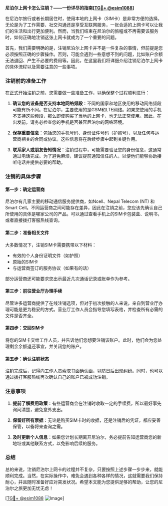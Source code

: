**尼泊尔上网卡怎么注销？——一份详尽的指南[[TG💪+ @esim1088](https://t.me/s/esim1088)]**

在尼泊尔旅行或者长期居住时，使用本地的上网卡（SIM卡）是非常方便的选择。无论是为了工作需要、社交沟通还是享受互联网服务，一张合适的上网卡可以让我们的生活和出行更加便利。然而，当我们结束在尼泊尔的旅程或不再需要该服务时，如何正确地注销这张上网卡就成为了一个重要的问题。

首先，我们需要明确的是，注销尼泊尔上网卡并不是一件复杂的事情，但前提是您必须按照正确的步骤操作。否则，可能会遇到一些意想不到的问题，比如账户余额无法退回、产生不必要的费用等。因此，在这里我们将详细介绍注销尼泊尔上网卡的具体流程以及需要注意的一些事项。

### 注销前的准备工作

在正式开始注销之前，您需要做一些准备工作，以确保整个过程顺利进行：

1. **确认您的设备是否支持本地网络频段**：不同的国家和地区使用的移动网络频段可能有所不同。在尼泊尔，主要使用的是GSM和LTE网络。如果您使用的手机不支持这些频段，那么即使购买了当地的上网卡，也无法正常使用。因此，在出发前，请务必检查您的手机是否兼容尼泊尔的网络环境。

2. **保存重要信息**：包括您的手机号码、身份证件号码（护照号）、以及任何与运营商相关的合同或协议。这些信息将在后续步骤中起到关键作用。

3. **联系家人或朋友告知情况**：注销过程中，可能需要验证您的身份信息，这通常通过电话完成。为了避免麻烦，建议提前通知信任的人，以便他们能够协助接听电话并提供必要的帮助。

### 注销的具体步骤

#### 第一步：确定运营商

尼泊尔有几家主要的移动通信服务提供商，如Ncell、Nepal Telecom (NT) 和 Smart Cell。不同运营商之间可能存在差异，因此在注销之前，您应该先确认自己所使用的具体是哪家公司的产品。可以通过查看手机上的SIM卡包装盒、说明书，或者直接拨打客服热线查询。

#### 第二步：准备相关文件

大多数情况下，注销SIM卡需要携带以下材料：
- 有效的个人身份证明文件（如护照）
- 原始的SIM卡
- 与运营商签订的服务协议（如果有的话）

部分运营商还可能要求您出示最近几次通话记录或账单作为参考。

#### 第三步：前往营业厅办理手续

尽管许多运营商提供了在线注销选项，但对于初次接触的人来说，亲自到营业厅办理可能是更为稳妥的方式。营业厅工作人员会指导您填写表格，并检查所有必需的文件是否齐全。

#### 第四步：交回SIM卡

将您的SIM卡交给工作人员，并告诉他们您想要注销该账户。此时，他们会为您处理剩余余额退还事宜，并关闭您的账户。

#### 第五步：确认注销状态

注销完成后，记得向工作人员索取书面确认函，以防日后出现纠纷。同时，也可以通过拨打客服热线再次确认自己的账户已被成功注销。

### 注意事项

1. **提前了解费用政策**：有些运营商会在注销时收取一定的手续费，所以最好事先询问清楚，避免意外支出。
   
2. **保留好所有票据**：无论是购买SIM卡时的收据，还是注销后的凭证，都应妥善保管，以备将来查询之需。

3. **及时更新个人信息**：如果您计划长期离开尼泊尔，务必提前告知运营商您的新地址或其他联系方式，以免影响后续的服务。

### 总结

总的来说，注销尼泊尔上网卡的过程并不复杂，只要按照上述步骤一步步来，就能顺利完成。当然，在实际操作中，难免会遇到各种各样的情况，这就需要我们保持耐心，并且随时准备好应对突发状况。希望本文能为您提供足够的帮助，让您的尼泊尔之旅更加无忧无虑！

[[TG💪+ @esim1088](https://t.me/s/esim1088) ![Image](https://i.postimg.cc/4NQfJmqS/Snipaste-2025-05-13-00-14-12.png)]